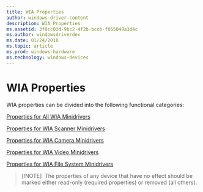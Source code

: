 ```yaml
---
title: WIA Properties
author: windows-driver-content
description: WIA Properties
ms.assetid: 3f8cc03d-9bc2-4f2b-bccb-f055049a3d4c
ms.author: windowsdriverdev
ms.date: 01/24/2018
ms.topic: article
ms.prod: windows-hardware
ms.technology: windows-devices
---
```


# WIA Properties


WIA properties can be divided into the following functional categories:

[Properties for All WIA Minidrivers](properties-for-all-wia-minidrivers.md)

[Properties for WIA Scanner Minidrivers](properties-for-wia-scanner-minidrivers.md)

[Properties for WIA Camera Minidrivers](properties-for-wia-camera-minidrivers.md)

[Properties for WIA Video Minidrivers](properties-for-wia-video-minidrivers.md)

[Properties for WIA File System Minidrivers](properties-for-wia-file-system-minidrivers.md)

> [!NOTE]  
> The properties of any device that have no effect should be marked either read-only (required properties) or removed (all others).

 

 

 




